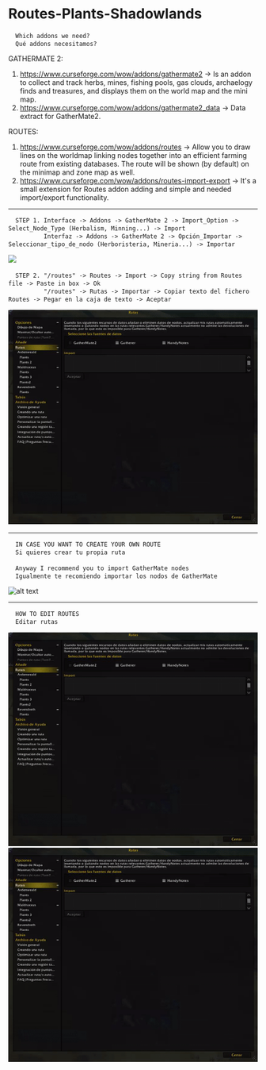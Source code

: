 # Routes-Plants-Shadowlands

      Which addons we need?
      Qué addons necesitamos?

GATHERMATE 2:
1. https://www.curseforge.com/wow/addons/gathermate2 -> Is an addon to collect and track herbs, mines, fishing pools, gas clouds, archaelogy finds and treasures, and displays them on the world map and the mini map.
2. https://www.curseforge.com/wow/addons/gathermate2_data -> Data extract for GatherMate2.

ROUTES: 
1. https://www.curseforge.com/wow/addons/routes -> Allow you to draw lines on the worldmap linking nodes together into an efficient farming route from existing databases. The route will be shown (by default) on the minimap and zone map as well.
2. https://www.curseforge.com/wow/addons/routes-import-export -> It's a small extension for Routes addon adding and simple and needed import/export functionality.

********************************************************************************************************************************************************************************

      STEP 1. Interface -> Addons -> GatherMate 2 -> Import_Option -> Select_Node_Type (Herbalism, Minning...) -> Import
              Interfaz -> Addons -> GatherMate 2 -> Opción_Importar -> Seleccionar_tipo_de_nodo (Herboristeria, Mineria...) -> Importar

![](Importar_GatherMate.gif)

      STEP 2. "/routes" -> Routes -> Import -> Copy string from Routes file -> Paste in box -> Ok
              "/routes" -> Rutas -> Importar -> Copiar texto del fichero Routes -> Pegar en la caja de texto -> Aceptar
      
![](creaate.gif)

********************************************************************************************************************************************************************************

      IN CASE YOU WANT TO CREATE YOUR OWN ROUTE
      Si quieres crear tu propia ruta
      
      Anyway I recommend you to import GatherMate nodes
      Igualmente te recomiendo importar los nodos de GatherMate

![alt text](https://i.gyazo.com/49e86f4863ff6a97b4d98fe611a19a22.png)

********************************************************************************************************************************************************************************

      HOW TO EDIT ROUTES
      Editar rutas
      
![](creaate.gif)![](creaate.gif)
